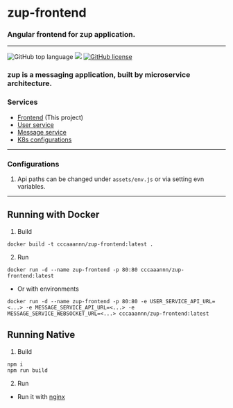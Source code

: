 # zup-frontend

### Angular frontend for zup application.

---
![GitHub top language](https://img.shields.io/github/languages/top/cccaaannn/zup-frontend?style=flat-square) ![](https://img.shields.io/github/repo-size/cccaaannn/zup-frontend?style=flat-square) [![GitHub license](https://img.shields.io/github/license/cccaaannn/zup-frontend?style=flat-square)](https://github.com/cccaaannn/zup-frontend/blob/master/LICENSE)

### zup is a messaging application, built by microservice architecture.
### Services
- [Frontend](https://github.com/cccaaannn/zup-frontend) (This project)
- [User service](https://github.com/cccaaannn/zup-user-service)
- [Message service](https://github.com/cccaaannn/zup-message-service)
- [K8s configurations](https://github.com/cccaaannn/zup-k8s)

<hr>

### Configurations
1. Api paths can be changed under `assets/env.js` or via setting evn variables.

<hr>

## Running with Docker
1. Build
```shell
docker build -t cccaaannn/zup-frontend:latest .
```

2. Run
```shell
docker run -d --name zup-frontend -p 80:80 cccaaannn/zup-frontend:latest
```
- Or with environments
```shell
docker run -d --name zup-frontend -p 80:80 -e USER_SERVICE_API_URL=<...> -e MESSAGE_SERVICE_API_URL=<...> -e MESSAGE_SERVICE_WEBSOCKET_URL=<...> cccaaannn/zup-frontend:latest
```

## Running Native
1. Build
```shell
npm i
npm run build
```

2. Run
- Run it with [nginx](https://www.nginx.com/)
